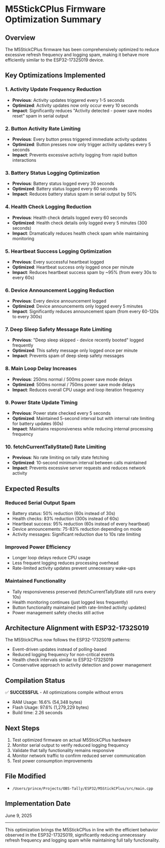 # M5StickCPlus Firmware Optimization Summary

## Overview
The M5StickCPlus firmware has been comprehensively optimized to reduce excessive refresh frequency and logging spam, making it behave more efficiently similar to the ESP32-1732S019 device.

## Key Optimizations Implemented

### 1. Activity Update Frequency Reduction
- **Previous**: Activity updates triggered every 1-5 seconds
- **Optimized**: Activity updates now only occur every 10 seconds
- **Impact**: Significantly reduces "Activity detected - power save modes reset" spam in serial output

### 2. Button Activity Rate Limiting
- **Previous**: Every button press triggered immediate activity updates
- **Optimized**: Button presses now only trigger activity updates every 5 seconds
- **Impact**: Prevents excessive activity logging from rapid button interactions

### 3. Battery Status Logging Optimization
- **Previous**: Battery status logged every 30 seconds
- **Optimized**: Battery status logged every 60 seconds
- **Impact**: Reduces battery status spam in serial output by 50%

### 4. Health Check Logging Reduction
- **Previous**: Health check details logged every 60 seconds
- **Optimized**: Health check details only logged every 5 minutes (300 seconds)
- **Impact**: Dramatically reduces health check spam while maintaining monitoring

### 5. Heartbeat Success Logging Optimization
- **Previous**: Every successful heartbeat logged
- **Optimized**: Heartbeat success only logged once per minute
- **Impact**: Reduces heartbeat success spam by ~95% (from every 30s to every 60s)

### 6. Device Announcement Logging Reduction
- **Previous**: Every device announcement logged
- **Optimized**: Device announcements only logged every 5 minutes
- **Impact**: Significantly reduces announcement spam (from every 60-120s to every 300s)

### 7. Deep Sleep Safety Message Rate Limiting
- **Previous**: "Deep sleep skipped - device recently booted" logged frequently
- **Optimized**: This safety message only logged once per minute
- **Impact**: Prevents spam of deep sleep safety messages

### 8. Main Loop Delay Increases
- **Previous**: 250ms normal / 500ms power save mode delays
- **Optimized**: 500ms normal / 750ms power save mode delays
- **Impact**: Reduces overall CPU usage and loop iteration frequency

### 9. Power State Update Timing
- **Previous**: Power state checked every 5 seconds
- **Optimized**: Maintained 5-second interval but with internal rate limiting for battery updates (60s)
- **Impact**: Maintains responsiveness while reducing internal processing frequency

### 10. fetchCurrentTallyState() Rate Limiting
- **Previous**: No rate limiting on tally state fetching
- **Optimized**: 10-second minimum interval between calls maintained
- **Impact**: Prevents excessive server requests and reduces network activity

## Expected Results

### Reduced Serial Output Spam
- Battery status: 50% reduction (60s instead of 30s)
- Health checks: 83% reduction (300s instead of 60s)
- Heartbeat success: 95% reduction (60s instead of every heartbeat)
- Device announcements: 75-83% reduction depending on mode
- Activity messages: Significant reduction due to 10s rate limiting

### Improved Power Efficiency
- Longer loop delays reduce CPU usage
- Less frequent logging reduces processing overhead
- Rate-limited activity updates prevent unnecessary wake-ups

### Maintained Functionality
- Tally responsiveness preserved (fetchCurrentTallyState still runs every 10s)
- Health monitoring continues (just logged less frequently)
- Button functionality maintained (with rate-limited activity updates)
- Power management safety checks still active

## Architecture Alignment with ESP32-1732S019

The M5StickCPlus now follows the ESP32-1732S019 patterns:
- Event-driven updates instead of polling-based
- Reduced logging frequency for non-critical events
- Health check intervals similar to ESP32-1732S019
- Conservative approach to activity detection and power management

## Compilation Status
✅ **SUCCESSFUL** - All optimizations compile without errors
- RAM Usage: 16.6% (54,348 bytes)
- Flash Usage: 97.6% (1,279,229 bytes)
- Build time: 2.26 seconds

## Next Steps
1. Test optimized firmware on actual M5StickCPlus hardware
2. Monitor serial output to verify reduced logging frequency
3. Validate that tally functionality remains responsive
4. Monitor network traffic to confirm reduced server communication
5. Test power consumption improvements

## File Modified
- `/Users/prince/Projects/OBS-Tally/ESP32/M5StickCPlus/src/main.cpp`

## Implementation Date
June 9, 2025

---

This optimization brings the M5StickCPlus in line with the efficient behavior observed in the ESP32-1732S019, significantly reducing unnecessary refresh frequency and logging spam while maintaining full tally functionality.
